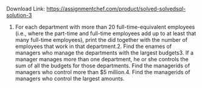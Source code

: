 Download Link: https://assignmentchef.com/product/solved-solvedsql-solution-3
<br>
1. For each department with more than 20 full-time-equivalent employees (i.e., where the part-time and full-time employees add up to at least that many full-time employees), print the did together with the number of employees that work in that department.2. Find the enames of managers who manage the departments with the largest budgets3. If a manager manages more than one department, he or she controls the sum of all the budgets for those departments. Find the managerids of managers who control more than $5 million.4. Find the managerids of managers who control the largest amounts.
